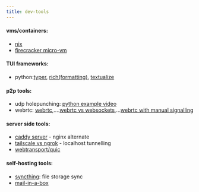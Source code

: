 ```yaml
---
title: dev-tools
---
```



#### vms/containers:
- [nix](https://nixos.org/)
- [firecracker micro-vm](https://jvns.ca/blog/2021/01/23/firecracker--start-a-vm-in-less-than-a-second/)



#### TUI frameworks:
- python:[typer](https://typer.tiangolo.com/tutorial/options/name/), [rich(formatting)](), [textualize](https://www.textualize.io/)


#### p2p tools:
- udp holepunching: [python example video](https://www.youtube.com/watch?v=IbzGL_tjmv4)
- webrtc: [webrtc](https://web.dev/webrtc-infrastructure/),....[webrtc vs websockets](https://ably.com/topic/webrtc-vs-websocket),...[webrtc with manual signalling](https://github.com/cjb/serverless-webrtc)



#### server side tools:
- [caddy server](https://caddyserver.com/) - nginx alternate
- [tailscale vs ngrok](https://tailscale.com/compare/ngrok/) - localhost tunnelling
- [webtransport/quic](https://web.dev/webtransport/)


#### self-hosting tools:
- [syncthing](syncthing.net/): file storage sync
- [mail-in-a-box](https://mailinabox.email/)